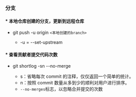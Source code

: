 ### 分支

#### * 本地仓库创建的分支，更新到远程仓库

* git push -u origin `<本地创建的branch>`

  * -u = --set-upstream

#### * 查看贡献者提交代码次数

* git shortlog -sn --no-merge

  * s：省略每次 commit 的注释，仅仅返回一个简单的统计。
  * n：按照 commit 数量从多到少的顺利对用户进行排序。
  * `--no-merges`标志，以忽略合并提交的次数
